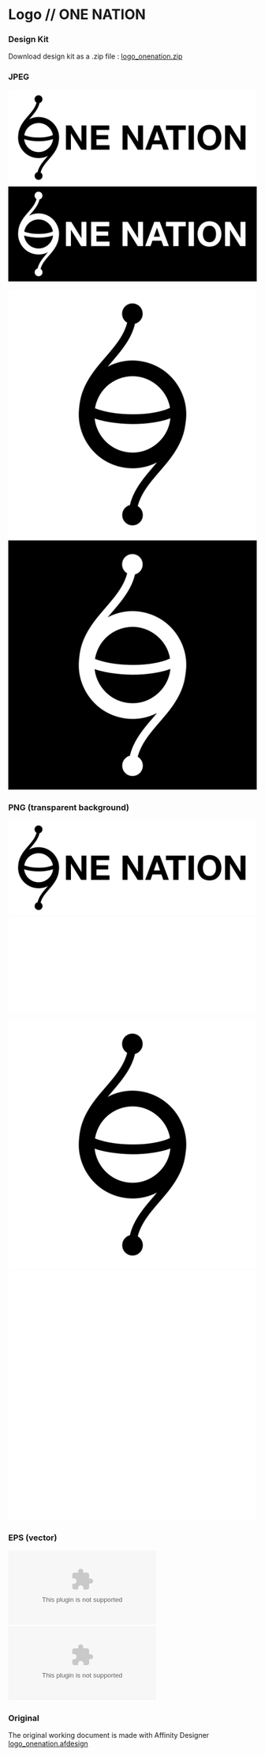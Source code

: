 Logo // ONE NATION
==================

### Design Kit

Download design kit as a .zip file : [logo_onenation.zip](./logo_onenation.zip)

### JPEG

![Logo One Nation Full](full_black_onenation.jpg)
![Logo One Nation Full](full_white_onenation.jpg)

![Logo One Nation](black_onenation.jpg)
![Logo One Nation](white_onenation.jpg)


### PNG (transparent background)

![Logo One Nation Full transparent](full_black_transparent_onenation.png)
![Logo One Nation Full transparent](full_white_transparent_onenation.png)

![Logo One Nation transparent](black_transparent_onenation.png)
![Logo One Nation transparent](white_transparent_onenation.png)

### EPS (vector)

![Logo One Nation Full vector](full_black_onenation.eps)
![Logo One Nation vector](black_onenation.eps)

### Original

The original working document is made with Affinity Designer [logo_onenation.afdesign](./logo_onenation.afdesign)
